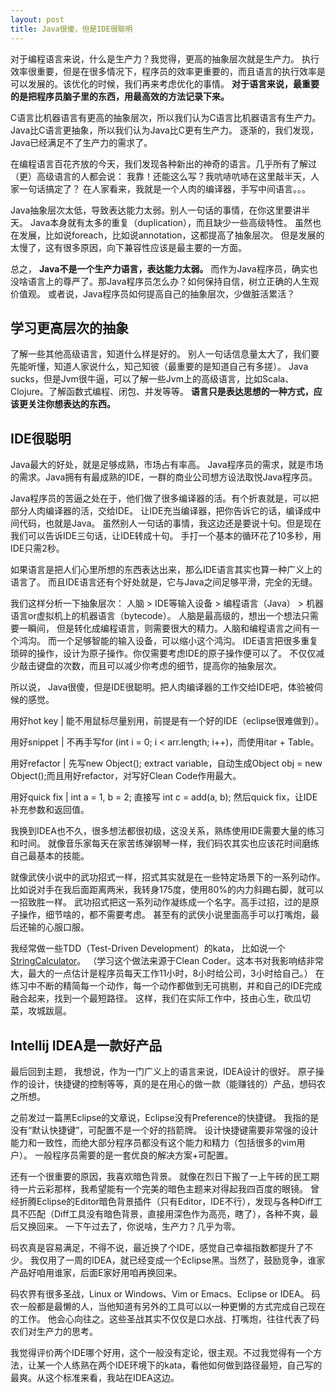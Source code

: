 ```yaml
---
layout: post
title: Java很傻，但是IDE很聪明
---
```


对于编程语言来说，什么是生产力？我觉得，更高的抽象层次就是生产力。
执行效率很重要，但是在很多情况下，程序员的效率更重要的，而且语言的执行效率是可以发展的。该优化的时候，我们再来考虑优化的事情。
__对于语言来说，最重要的是把程序员脑子里的东西，用最高效的方法记录下来。__

C语言比机器语言有更高的抽象层次，所以我们认为C语言比机器语言有生产力。
Java比C语言更抽象，所以我们认为Java比C更有生产力。
逐渐的，我们发现，Java已经满足不了生产力的需求了。

在编程语言百花齐放的今天，我们发现各种新出的神奇的语言。几乎所有了解过（更）高级语言的人都会说：
我靠！还能这么写？我吭哧吭哧在这里敲半天，人家一句话搞定了？
在人家看来，我就是一个人肉的编译器，手写中间语言。。。

Java抽象层次太低，导致表达能力太弱。别人一句话的事情，在你这里要讲半天。
Java本身就有太多的重复（duplication），而且缺少一些高级特性。
虽然也在发展，比如说foreach，比如说annotation，这都提高了抽象层次。
但是发展的太慢了，这有很多原因，向下兼容性应该是最主要的一方面。

总之，
**Java不是一个生产力语言，表达能力太弱。**
而作为Java程序员，确实也没啥语言上的尊严了。那Java程序员怎么办？如何保持自信，树立正确的人生观价值观。
或者说，Java程序员如何提高自己的抽象层次，少做脏活累活？

## 学习更高层次的抽象

了解一些其他高级语言，知道什么样是好的。
别人一句话信息量太大了，我们要先能听懂，知道人家说什么，知己知彼（最重要的是知道自己有多搓）。
Java sucks，但是Jvm很牛逼，可以了解一些Jvm上的高级语言，比如Scala、Clojure。了解函数式编程、闭包、并发等等。
**语言只是表达思想的一种方式，应该更关注你想表达的东西。**

## IDE很聪明

Java最大的好处，就是足够成熟，市场占有率高。
Java程序员的需求，就是市场的需求。Java拥有有最成熟的IDE，一群的商业公司想方设法取悦Java程序员。

Java程序员的苦逼之处在于，他们做了很多编译器的活。有个折衷就是，可以把部分人肉编译器的活，交给IDE。
让IDE充当编译器，把你告诉它的话，编译成中间代码，也就是Java。
虽然别人一句话的事情，我这边还是要说十句。但是现在我们可以告诉IDE三句话，让IDE转成十句。
手打一个基本的循环花了10多秒，用IDE只需2秒。

如果语言是把人们心里所想的东西表达出来，那么IDE语言其实也算一种广义上的语言了。
而且IDE语言还有个好处就是，它与Java之间足够平滑，完全的无缝。

我们这样分析一下抽象层次：
人脑 > IDE等输入设备 > 编程语言（Java） > 机器语言or虚拟机上的机器语言（bytecode）。
人脑是最高级的，想出一个想法只需要一瞬间，
但是转化成编程语言，则需要很大的精力。人脑和编程语言之间有一个鸿沟。
而一个足够智能的输入设备，可以缩小这个鸿沟。
IDE语言把很多重复琐碎的操作，设计为原子操作。你仅需要考虑IDE的原子操作便可以了。
不仅仅减少敲击键盘的次数，而且可以减少你考虑的细节，提高你的抽象层次。

所以说，
Java很傻，但是IDE很聪明。把人肉编译器的工作交给IDE吧，体验被伺候的感觉。

用好hot key | 能不用鼠标尽量别用，前提是有一个好的IDE（eclipse很难做到）。

用好snippet | 不再手写for (int i = 0; i < arr.length; i++)，而使用itar + Table。

用好refactor | 先写new Object(); extract variable，自动生成Object obj = new Object();而且用好refactor，对写好Clean Code作用最大。

用好quick fix | int a = 1, b = 2; 直接写 int c = add(a, b); 然后quick fix，让IDE补充参数和返回值。

我换到IDEA也不久，很多想法都很初级，这没关系，熟练使用IDE需要大量的练习和时间。
就像音乐家每天在家苦练弹钢琴一样，我们码农其实也应该花时间磨练自己最基本的技能。

就像武侠小说中的武功招式一样，招式其实就是在一些特定场景下的一系列动作。
比如说对手在我后面距离两米，我转身175度，使用80%的内力斜踢右脚，就可以一招致胜一样。
武功招式把这一系列动作凝练成一个名字。高手过招，过的是原子操作，细节啥的，都不需要考虑。
甚至有的武侠小说里面高手可以打嘴炮，最后还输的心服口服。

我经常做一些TDD（Test-Driven Development）的kata，
比如说一个[StringCalculator](http://osherove.com/tdd-kata-1/)。
（学习这个做法来源于Clean Coder。这本书对我影响结非常大，最大的一点估计是程序员每天工作11小时，8小时给公司，3小时给自己。）
在练习中不断的精简每一个动作，每一个动作都做到无可挑剔，并和自己的IDE完成融合起来，找到一个最短路径。
这样，我们在实际工作中，技由心生，砍瓜切菜，攻城跋扈。

## Intellij IDEA是一款好产品

最后回到主题，
我想说，作为一门广义上的语言来说，IDEA设计的很好。
原子操作的设计，快捷键的控制等等，真的是在用心的做一款（能赚钱的）产品，想码农之所想。

之前发过一篇黑Eclipse的文章说，Eclipse没有Preference的快捷键。
我指的是没有“默认快捷键”，可配置不是一个好的挡箭牌。
设计快捷键需要非常强的设计能力和一致性，而绝大部分程序员都没有这个能力和精力（包括很多的vim用户）。
一般程序员需要的是一套优良的解决方案+可配置。

还有一个很重要的原因，我喜欢暗色背景。
就像在烈日下搬了一上午砖的民工期待一片云彩那样，我希望能有一个完美的暗色主题来对得起我四百度的眼镜。
曾经折腾Eclipse的Editor暗色背景插件（只有Editor，IDE不行），发现与各种Diff工具不匹配（Diff工具没有暗色背景，直接用深色作为高亮，瞎了），各种不爽，最后又换回来。
一下午过去了，你说啥，生产力？几乎为零。

码农真是容易满足，不得不说，最近换了个IDE，感觉自己幸福指数都提升了不少。
我仅用了一周的IDEA，就已经变成一个Eclipse黑。当然了，鼓励竞争，谁家产品好咱用谁家，后面E家好用咱再换回来。

码农界有很多圣战，Linux or Windows、Vim or Emacs、Eclipse or IDEA。
码农一般都是最懒的人，当他知道有另外的工具可以以一种更懒的方式完成自己现在的工作。
他会心向往之。这些圣战其实不仅仅是口水战、打嘴炮，往往代表了码农们对生产力的思考。

我觉得评价两个IDE哪个好用，这个一般没有定论，很主观。不过我觉得有一个方法，让某一个人练熟在两个IDE环境下的kata，看他如何做到路径最短，自己写的最爽。从这个标准来看，我站在IDEA这边。

